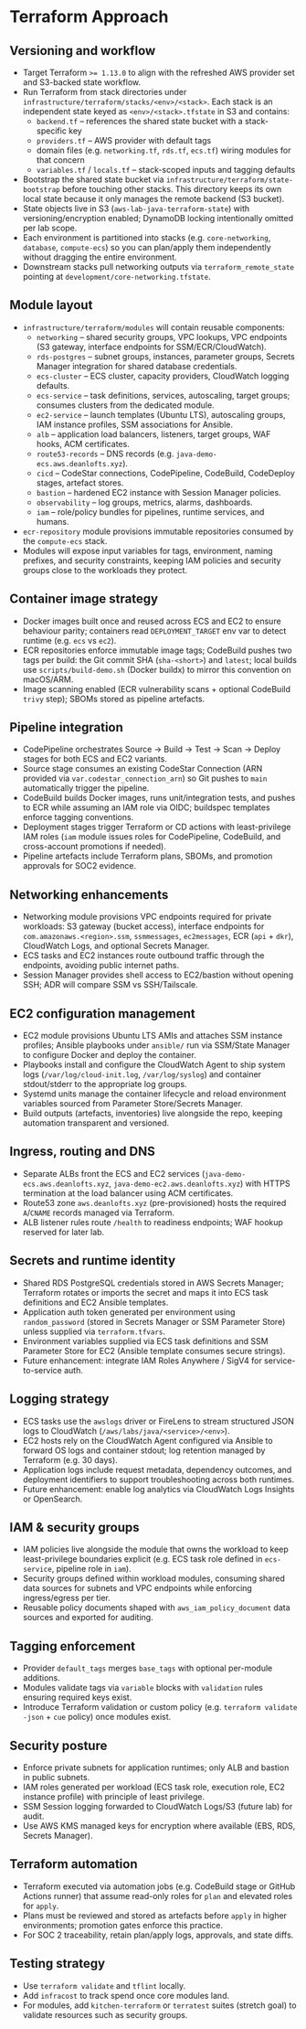 # Terraform Approach

## Versioning and workflow

- Target Terraform `>= 1.13.0` to align with the refreshed AWS provider set and S3-backed state workflow.
- Run Terraform from stack directories under `infrastructure/terraform/stacks/<env>/<stack>`. Each stack is an independent state keyed as `<env>/<stack>.tfstate` in S3 and contains:
  - `backend.tf` – references the shared state bucket with a stack-specific key
  - `providers.tf` – AWS provider with default tags
  - domain files (e.g. `networking.tf`, `rds.tf`, `ecs.tf`) wiring modules for that concern
  - `variables.tf` / `locals.tf` – stack-scoped inputs and tagging defaults
- Bootstrap the shared state bucket via `infrastructure/terraform/state-bootstrap` before touching other stacks. This directory keeps its own local state because it only manages the remote backend (S3 bucket).
- State objects live in S3 (`aws-lab-java-terraform-state`) with versioning/encryption enabled; DynamoDB locking intentionally omitted per lab scope.
- Each environment is partitioned into stacks (e.g. `core-networking`, `database`, `compute-ecs`) so you can plan/apply them independently without dragging the entire environment.
- Downstream stacks pull networking outputs via `terraform_remote_state` pointing at `development/core-networking.tfstate`.

## Module layout

- `infrastructure/terraform/modules` will contain reusable components:
  - `networking` – shared security groups, VPC lookups, VPC endpoints (S3 gateway, interface endpoints for SSM/ECR/CloudWatch).
  - `rds-postgres` – subnet groups, instances, parameter groups, Secrets Manager integration for shared database credentials.
  - `ecs-cluster` – ECS cluster, capacity providers, CloudWatch logging defaults.
  - `ecs-service` – task definitions, services, autoscaling, target groups; consumes clusters from the dedicated module.
  - `ec2-service` – launch templates (Ubuntu LTS), autoscaling groups, IAM instance profiles, SSM associations for Ansible.
  - `alb` – application load balancers, listeners, target groups, WAF hooks, ACM certificates.
  - `route53-records` – DNS records (e.g. `java-demo-ecs.aws.deanlofts.xyz`).
  - `cicd` – CodeStar connections, CodePipeline, CodeBuild, CodeDeploy stages, artefact stores.
  - `bastion` – hardened EC2 instance with Session Manager policies.
  - `observability` – log groups, metrics, alarms, dashboards.
  - `iam` – role/policy bundles for pipelines, runtime services, and humans.
- `ecr-repository` module provisions immutable repositories consumed by the `compute-ecs` stack.
- Modules will expose input variables for tags, environment, naming prefixes, and security constraints, keeping IAM policies and security groups close to the workloads they protect.

## Container image strategy

- Docker images built once and reused across ECS and EC2 to ensure behaviour parity; containers read `DEPLOYMENT_TARGET` env var to detect runtime (e.g. `ecs` vs `ec2`).
- ECR repositories enforce immutable image tags; CodeBuild pushes two tags per build: the Git commit SHA (`sha-<short>`) and `latest`; local builds use `scripts/build-demo.sh` (Docker buildx) to mirror this convention on macOS/ARM.
- Image scanning enabled (ECR vulnerability scans + optional CodeBuild `trivy` step); SBOMs stored as pipeline artefacts.

## Pipeline integration

- CodePipeline orchestrates Source → Build → Test → Scan → Deploy stages for both ECS and EC2 variants.
- Source stage consumes an existing CodeStar Connection (ARN provided via `var.codestar_connection_arn`) so Git pushes to `main` automatically trigger the pipeline.
- CodeBuild builds Docker images, runs unit/integration tests, and pushes to ECR while assuming an IAM role via OIDC; buildspec templates enforce tagging conventions.
- Deployment stages trigger Terraform or CD actions with least-privilege IAM roles (`iam` module issues roles for CodePipeline, CodeBuild, and cross-account promotions if needed).
- Pipeline artefacts include Terraform plans, SBOMs, and promotion approvals for SOC2 evidence.

## Networking enhancements

- Networking module provisions VPC endpoints required for private workloads: S3 gateway (bucket access), interface endpoints for `com.amazonaws.<region>.ssm`, `ssmmessages`, `ec2messages`, ECR (`api` + `dkr`), CloudWatch Logs, and optional Secrets Manager.
- ECS tasks and EC2 instances route outbound traffic through the endpoints, avoiding public internet paths.
- Session Manager provides shell access to EC2/bastion without opening SSH; ADR will compare SSM vs SSH/Tailscale.

## EC2 configuration management

- EC2 module provisions Ubuntu LTS AMIs and attaches SSM instance profiles; Ansible playbooks under `ansible/` run via SSM/State Manager to configure Docker and deploy the container.
- Playbooks install and configure the CloudWatch Agent to ship system logs (`/var/log/cloud-init.log`, `/var/log/syslog`) and container stdout/stderr to the appropriate log groups.
- Systemd units manage the container lifecycle and reload environment variables sourced from Parameter Store/Secrets Manager.
- Build outputs (artefacts, inventories) live alongside the repo, keeping automation transparent and versioned.

## Ingress, routing and DNS

- Separate ALBs front the ECS and EC2 services (`java-demo-ecs.aws.deanlofts.xyz`, `java-demo-ec2.aws.deanlofts.xyz`) with HTTPS termination at the load balancer using ACM certificates.
- Route53 zone `aws.deanlofts.xyz` (pre-provisioned) hosts the required `A`/`CNAME` records managed via Terraform.
- ALB listener rules route `/health` to readiness endpoints; WAF hookup reserved for later lab.

## Secrets and runtime identity

- Shared RDS PostgreSQL credentials stored in AWS Secrets Manager; Terraform rotates or imports the secret and maps it into ECS task definitions and EC2 Ansible templates.
- Application auth token generated per environment using `random_password` (stored in Secrets Manager or SSM Parameter Store) unless supplied via `terraform.tfvars`.
- Environment variables supplied via ECS task definitions and SSM Parameter Store for EC2 (Ansible template consumes secure strings).
- Future enhancement: integrate IAM Roles Anywhere / SigV4 for service-to-service auth.

## Logging strategy

- ECS tasks use the `awslogs` driver or FireLens to stream structured JSON logs to CloudWatch (`/aws/labs/java/<service>/<env>`).
- EC2 hosts rely on the CloudWatch Agent configured via Ansible to forward OS logs and container stdout; log retention managed by Terraform (e.g. 30 days).
- Application logs include request metadata, dependency outcomes, and deployment identifiers to support troubleshooting across both runtimes.
- Future enhancement: enable log analytics via CloudWatch Logs Insights or OpenSearch.

## IAM & security groups

- IAM policies live alongside the module that owns the workload to keep least-privilege boundaries explicit (e.g. ECS task role defined in `ecs-service`, pipeline role in `iam`).
- Security groups defined within workload modules, consuming shared data sources for subnets and VPC endpoints while enforcing ingress/egress per tier.
- Reusable policy documents shaped with `aws_iam_policy_document` data sources and exported for auditing.

## Tagging enforcement

- Provider `default_tags` merges `base_tags` with optional per-module additions.
- Modules validate tags via `variable` blocks with `validation` rules ensuring required keys exist.
- Introduce Terraform validation or custom policy (e.g. `terraform validate -json` + `cue` policy) once modules exist.

## Security posture

- Enforce private subnets for application runtimes; only ALB and bastion in public subnets.
- IAM roles generated per workload (ECS task role, execution role, EC2 instance profile) with principle of least privilege.
- SSM Session logging forwarded to CloudWatch Logs/S3 (future lab) for audit.
- Use AWS KMS managed keys for encryption where available (EBS, RDS, Secrets Manager).

## Terraform automation

- Terraform executed via automation jobs (e.g. CodeBuild stage or GitHub Actions runner) that assume read-only roles for `plan` and elevated roles for `apply`.
- Plans must be reviewed and stored as artefacts before `apply` in higher environments; promotion gates enforce this practice.
- For SOC 2 traceability, retain plan/apply logs, approvals, and state diffs.

## Testing strategy

- Use `terraform validate` and `tflint` locally.
- Add `infracost` to track spend once core modules land.
- For modules, add `kitchen-terraform` or `terratest` suites (stretch goal) to validate resources such as security groups.
